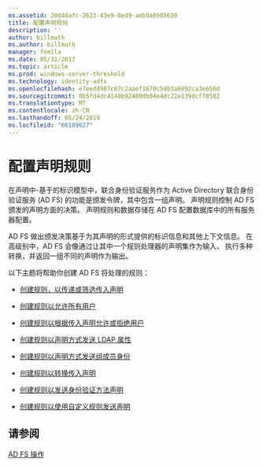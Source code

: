```yaml
---
ms.assetid: 20d48afc-2623-43e9-8ed9-aeb9a0505630
title: 配置声明规则
description: ''
author: billmath
ms.author: billmath
manager: femila
ms.date: 05/31/2017
ms.topic: article
ms.prod: windows-server-threshold
ms.technology: identity-adfs
ms.openlocfilehash: e7eedd907c07c2aaef1670c5db3a6892ca3e650d
ms.sourcegitcommit: 0b5fd4dc4148b92480db04e4dc22e139dcff8582
ms.translationtype: MT
ms.contentlocale: zh-CN
ms.lasthandoff: 05/24/2019
ms.locfileid: "66189627"
---
```

# <a name="configure-claim-rules"></a>配置声明规则

在声明中\-基于的标识模型中，联合身份验证服务作为 Active Directory 联合身份验证服务 (AD FS) 的功能是颁发令牌，其中包含一组声明。 声明规则控制 AD FS 颁发的声明方面的决策。 声明规则和数据存储在 AD FS 配置数据库中的所有服务器配置。  
  
AD FS 做出颁发决策基于为其声明的形式提供的标识信息和其他上下文信息。 在高级别中，AD FS 会像通过让其中一个规则处理器的声明集作为输入、 执行多种转换，并返回一组不同的声明作为输出。 

以下主题将帮助你创建 AD FS 将处理的规则： 
  
-   [创建规则，以传递或筛选传入声明](../../ad-fs/operations/Create-a-Rule-to-Pass-Through-or-Filter-an-Incoming-Claim.md)  
  
-   [创建规则以允许所有用户](../../ad-fs/operations/Create-a-Rule-to-Permit-All-Users.md)  
  
-   [创建规则以根据传入声明允许或拒绝用户](../../ad-fs/operations/Create-a-Rule-to-Permit-or-Deny-Users-Based-on-an-Incoming-Claim.md)  
  
-   [创建规则以声明方式发送 LDAP 属性](../../ad-fs/operations/Create-a-Rule-to-Send-LDAP-Attributes-as-Claims.md)  
  
-   [创建规则以声明方式发送组成员身份](../../ad-fs/operations/Create-a-Rule-to-Send-Group-Membership-as-a-Claim.md)  
  
-   [创建规则以转换传入声明](../../ad-fs/operations/Create-a-Rule-to-Transform-an-Incoming-Claim.md)  
  
-   [创建规则以发送身份验证方法声明](../../ad-fs/operations/Create-a-Rule-to-Send-an-Authentication-Method-Claim.md)  
  
-   [创建规则以使用自定义规则发送声明](../../ad-fs/operations/Create-a-Rule-to-Send-Claims-Using-a-Custom-rule.md)  

## <a name="see-also"></a>请参阅  
[AD FS 操作](../../ad-fs/AD-FS-2016-Operations.md) 
